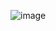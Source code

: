 ![image](https://github.com/deepdk/30-Day-Chart-Challenge-2024/assets/31981663/23bad901-45a4-4f82-a741-7754e6a6d879)

